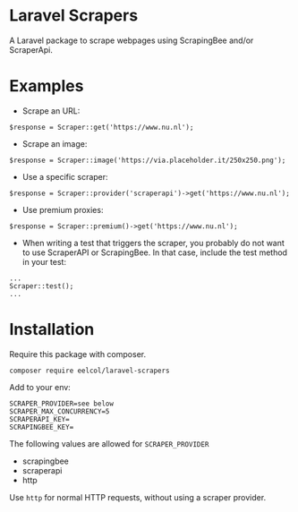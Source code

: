 # Laravel Scrapers

A Laravel package to scrape webpages using ScrapingBee and/or ScraperApi.

# Examples

- Scrape an URL:
```
$response = Scraper::get('https://www.nu.nl');
```

- Scrape an image:
```
$response = Scraper::image('https://via.placeholder.it/250x250.png');
```

- Use a specific scraper:
```
$response = Scraper::provider('scraperapi')->get('https://www.nu.nl');
```

- Use premium proxies:
```
$response = Scraper::premium()->get('https://www.nu.nl');
```

- When writing a test that triggers the scraper, you probably do not want to use ScraperAPI or ScrapingBee. In that case, include the test method in your test:

```
...
Scraper::test();
...
```

# Installation

Require this package with composer.

````
composer require eelcol/laravel-scrapers
````

Add to your env:
```
SCRAPER_PROVIDER=see below
SCRAPER_MAX_CONCURRENCY=5
SCRAPERAPI_KEY=
SCRAPINGBEE_KEY=
```

The following values are allowed for `SCRAPER_PROVIDER`

- scrapingbee
- scraperapi
- http

Use `http` for normal HTTP requests, without using a scraper provider.
